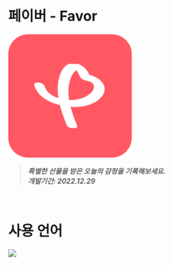 
# 페이버 - Favor
<img height="250" src="https://github.com/Favor-Gift-Reminder/.github/blob/main/assets/icon.png?raw=true"></img>
> **_특별한 선물을 받은 오늘의 감정을 기록해보세요._** <br/>
> **_개발기간: 2022.12.29_**

<br/>

# 사용 언어
<img src="https://img.shields.io/badge/Kotlin-7F52FF?style=flat&logo=Kotlin&logoColor=black"/>
